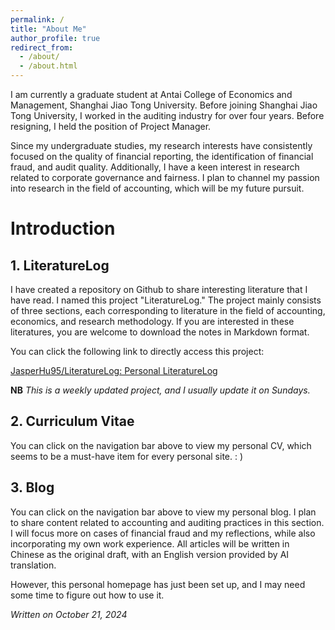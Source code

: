 ```yaml
---
permalink: /
title: "About Me"
author_profile: true
redirect_from: 
  - /about/
  - /about.html
---
```


I am currently a graduate student at Antai College of Economics and Management, Shanghai Jiao Tong University. Before joining Shanghai Jiao Tong University, I worked in the auditing industry for over four years. Before resigning, I held the position of Project Manager. 



Since my undergraduate studies, my research interests have consistently focused on the quality of financial reporting, the identification of financial fraud, and audit quality. Additionally, I have a keen interest in research related to corporate governance and fairness. I plan to channel my passion into research in the field of accounting, which will be my future pursuit.

Introduction
======
## 1. LiteratureLog



I have created a repository on Github to share interesting literature that I have read. I named this project "LiteratureLog." The project mainly consists of three sections, each corresponding to literature in the field of accounting, economics, and research methodology. If you are interested in these literatures, you are welcome to download the notes in Markdown format.



You can click the following link to directly access this project:

[JasperHu95/LiteratureLog: Personal LiteratureLog](https://github.com/JasperHu95/LiteratureLog)



**NB** *This is a weekly updated project, and I usually update it on Sundays.*



## 2. Curriculum Vitae



You can click on the navigation bar above to view my personal CV, which seems to be a must-have item for every personal site. : )



## 3. Blog



You can click on the navigation bar above to view my personal blog. I plan to share content related to accounting and auditing practices in this section. I will focus more on cases of financial fraud and my reflections, while also incorporating my own work experience. All articles will be written in Chinese as the original draft, with an English version provided by AI translation.



However, this personal homepage has just been set up, and I may need some time to figure out how to use it. 



*Written on October 21, 2024*





